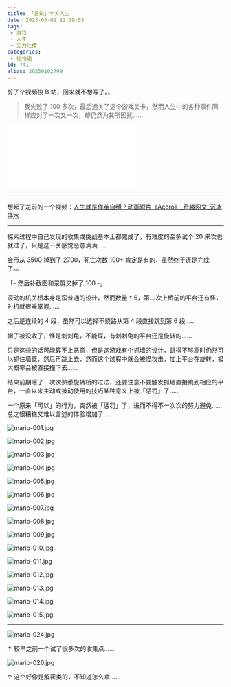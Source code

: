 ```yaml
---
title: 「言说」卡关人生
date: 2023-03-02 12:19:53
tags:
 - 游戏
 - 人生
 - 无力吐槽
categories:
 - 往物语
id: 741
alias: 20230102799
---
```


剪了个视频投 B 站，回来就不想写了。。

> 我失败了 100 多次，最后通关了这个游戏关卡，然而人生中的各种事件同样应对了一次又一次，却仍然为其所困扰……

<!--more-->

<iframe src="//player.bilibili.com/player.html?aid=865311043&bvid=BV1e54y1371P&cid=1034992654&page=1" scrolling="no" frameborder="no" framespacing="0" allowfullscreen="true"> </iframe>

-----

想起了之前的一个视频：[人生就是作茧自缚？动画短片《Accro》\_奇趣网文\_沉冰浮水](https://www.wdssmq.com/post/20100612513.html "人生就是作茧自缚？动画短片《Accro》\_奇趣网文\_沉冰浮水")

-----

探索过程中自己发现的收集或挑战基本上都完成了，有难度的至多试个 20 来次也就过了，只是这一关感觉恶意满满……

金币从 3500 掉到了 2700，死亡次数 100+ 肯定是有的，虽然终于还是完成了。。

「- 然后补截图和录屏又掉了 100 -」

滚动的机关桥本身是蛮普通的设计，然而数量 * 6，第二次上桥前的平台还有怪，时机就很难掌握……

之后是连续的 4 段，虽然可以选择不绕路从第 4 段直接跳到第 6 段……

帽子被没收了，怪是刺刺龟，不能踩，有刺刺龟的平台还是旋转的……

只是这些的话可能算不上恶意，但是这游戏有个抓墙的设计，跳得不够高时仍然可以抓住墙壁，然后再跳上去，然而这个过程中就会被怪攻击，加上平台在旋转，极大概率会被直接撞下去……

结果前期除了一次次熟悉旋转桥的过法，还要注意不要触发抓墙直接跳到相应的平台，一直以来主动或被动使用的技巧某种意义上被「惩罚」了……

一个原来「可以」的行为，突然被「惩罚」了，进而不得不一次次的努力避免……总之很糟糕又难以言述的体验增加了……

![mario-001.jpg](mario-001.jpg "mario-001.jpg")

![mario-002.jpg](mario-002.jpg "mario-002.jpg")

![mario-003.jpg](mario-003.jpg "mario-003.jpg")

![mario-004.jpg](mario-004.jpg "mario-004.jpg")

![mario-005.jpg](mario-005.jpg "mario-005.jpg")

![mario-006.jpg](mario-006.jpg "mario-006.jpg")

![mario-007.jpg](mario-007.jpg "mario-007.jpg")

![mario-008.jpg](mario-008.jpg "mario-008.jpg")

![mario-009.jpg](mario-009.jpg "mario-009.jpg")

![mario-010.jpg](mario-010.jpg "mario-010.jpg")

![mario-011.jpg](mario-011.jpg "mario-011.jpg")

![mario-012.jpg](mario-012.jpg "mario-012.jpg")

![mario-013.jpg](mario-013.jpg "mario-013.jpg")

![mario-014.jpg](mario-014.jpg "mario-014.jpg")

![mario-015.jpg](mario-015.jpg "mario-015.jpg")

-----

![mario-024.jpg](mario-024.jpg "mario-024.jpg")

↑ 较早之前一个试了很多次的收集点……

![mario-026.jpg](mario-026.jpg "mario-026.jpg")

↑ 这个好像是解密类的，不知道怎么拿……
